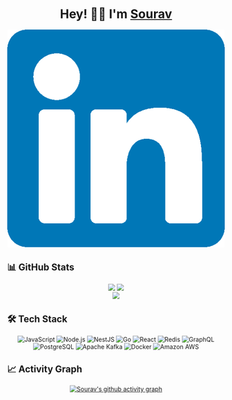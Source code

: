 # <div align="center">Hey! 👋🏼 I'm [Sourav](https://www.souravcodes.in)</div>

<div align="center">
  
[![LinkedIn](https://raw.githubusercontent.com/jgphilpott/jgphilpott/main/imgs/social/light/linkedin.png)](https://www.linkedin.com/in/sourav-chaudhary-214609155)

</div>

## 📊 GitHub Stats

<div align="center">
  <img height="180em" src="https://github-readme-stats.vercel.app/api?username=Sourav01112&hide_title=true&include_all_commits=true&count_private=true&show_icons=true&hide_border=true&theme=dark&bg_color=0e1116&title_color=ffffff&text_color=ffffff&icon_color=1f6feb"/>
  <img height="180em" src="https://github-readme-stats.vercel.app/api/top-langs/?username=Sourav01112&hide_title=true&langs_count=10&hide=G-code&hide_border=true&theme=dark&bg_color=0e1116&title_color=ffffff&text_color=ffffff&layout=compact&exclude_repo=babel,convert"/>
</div>

<div align="center">
  <img src="https://github-readme-streak-stats.herokuapp.com/?user=Sourav01112&hide_border=true&theme=dark&background=0e1116"/>
</div>

## 🛠️ Tech Stack

<div align="center">

![JavaScript](https://img.shields.io/badge/JavaScript-F7DF1E?style=for-the-badge&logo=javascript&logoColor=black)
![Node.js](https://img.shields.io/badge/Node.js-43853D?style=for-the-badge&logo=node.js&logoColor=white)
![NestJS](https://img.shields.io/badge/NestJS-ea2845?style=for-the-badge&logo=nestjs&logoColor=white)
![Go](https://img.shields.io/badge/Go-00ADD8?style=for-the-badge&logo=go&logoColor=white)
![React](https://img.shields.io/badge/React-20232A?style=for-the-badge&logo=react&logoColor=61DAFB)
![Redis](https://img.shields.io/badge/Redis-DD0031?style=for-the-badge&logo=redis&logoColor=white)
![GraphQL](https://img.shields.io/badge/GraphQL-E10098?style=for-the-badge&logo=graphql&logoColor=white)
![PostgreSQL](https://img.shields.io/badge/PostgreSQL-316192?style=for-the-badge&logo=postgresql&logoColor=white)
![Apache Kafka](https://img.shields.io/badge/Apache%20Kafka-231F20?style=for-the-badge&logo=apache-kafka&logoColor=white)
![Docker](https://img.shields.io/badge/Docker-2496ED?style=for-the-badge&logo=docker&logoColor=white)
![Amazon AWS](https://img.shields.io/badge/Amazon%20AWS-232F3E?style=for-the-badge&logo=amazon-aws&logoColor=white)

</div>

## 📈 Activity Graph

<div align="center">
  
[![Sourav's github activity graph](https://github-readme-activity-graph.vercel.app/graph?username=Sourav01112&bg_color=000000&color=0aa4b8&line=eac510&point=ce1c1c&area=true&hide_border=true)](https://github.com/ashutosh00710/github-readme-activity-graph)

</div>
